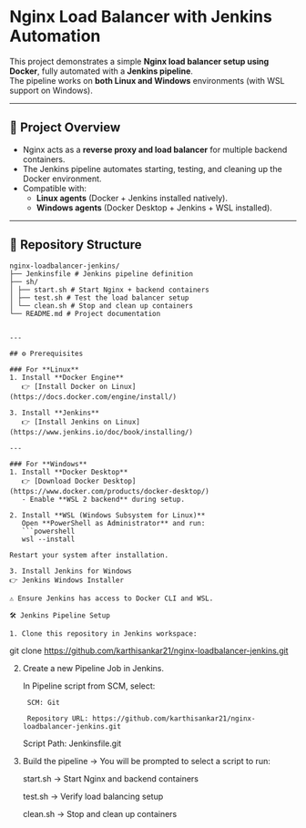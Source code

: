 # Nginx Load Balancer with Jenkins Automation

This project demonstrates a simple **Nginx load balancer setup using Docker**, fully automated with a **Jenkins pipeline**.  
The pipeline works on **both Linux and Windows** environments (with WSL support on Windows).

---

## 🚀 Project Overview

- Nginx acts as a **reverse proxy and load balancer** for multiple backend containers.  
- The Jenkins pipeline automates starting, testing, and cleaning up the Docker environment.  
- Compatible with:
  - **Linux agents** (Docker + Jenkins installed natively).
  - **Windows agents** (Docker Desktop + Jenkins + WSL installed).

---

## 📂 Repository Structure
```
nginx-loadbalancer-jenkins/
├── Jenkinsfile # Jenkins pipeline definition
├── sh/
│ ├── start.sh # Start Nginx + backend containers
│ ├── test.sh # Test the load balancer setup
│ └── clean.sh # Stop and clean up containers
└── README.md # Project documentation


---

## ⚙️ Prerequisites

### For **Linux**
1. Install **Docker Engine**  
   👉 [Install Docker on Linux](https://docs.docker.com/engine/install/)
   
3. Install **Jenkins**  
   👉 [Install Jenkins on Linux](https://www.jenkins.io/doc/book/installing/)  

---

### For **Windows**
1. Install **Docker Desktop**  
   👉 [Download Docker Desktop](https://www.docker.com/products/docker-desktop/)  
   - Enable **WSL 2 backend** during setup.
  
2. Install **WSL (Windows Subsystem for Linux)**  
   Open **PowerShell as Administrator** and run:  
   ```powershell
   wsl --install

Restart your system after installation.

3. Install Jenkins for Windows
👉 Jenkins Windows Installer

⚠️ Ensure Jenkins has access to Docker CLI and WSL.

🛠 Jenkins Pipeline Setup

1. Clone this repository in Jenkins workspace:
   ```
   git clone https://github.com/karthisankar21/nginx-loadbalancer-jenkins.git

2. Create a new Pipeline Job in Jenkins.

    In Pipeline script from SCM, select:

        SCM: Git

        Repository URL: https://github.com/karthisankar21/nginx-loadbalancer-jenkins.git

    Script Path: Jenkinsfile.git

3. Build the pipeline → You will be prompted to select a script to run:

    start.sh → Start Nginx and backend containers

    test.sh → Verify load balancing setup

    clean.sh → Stop and clean up containers
   
